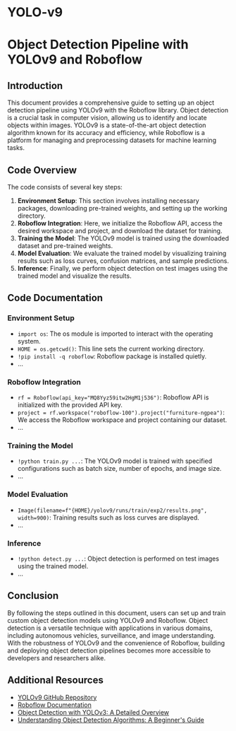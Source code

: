 # YOLO-v9

# Object Detection Pipeline with YOLOv9 and Roboflow

## Introduction
This document provides a comprehensive guide to setting up an object detection pipeline using YOLOv9 with the Roboflow library. Object detection is a crucial task in computer vision, allowing us to identify and locate objects within images. YOLOv9 is a state-of-the-art object detection algorithm known for its accuracy and efficiency, while Roboflow is a platform for managing and preprocessing datasets for machine learning tasks.

## Code Overview
The code consists of several key steps:

1. **Environment Setup**: This section involves installing necessary packages, downloading pre-trained weights, and setting up the working directory.
2. **Roboflow Integration**: Here, we initialize the Roboflow API, access the desired workspace and project, and download the dataset for training.
3. **Training the Model**: The YOLOv9 model is trained using the downloaded dataset and pre-trained weights.
4. **Model Evaluation**: We evaluate the trained model by visualizing training results such as loss curves, confusion matrices, and sample predictions.
5. **Inference**: Finally, we perform object detection on test images using the trained model and visualize the results.

## Code Documentation
### Environment Setup
- `import os`: The os module is imported to interact with the operating system.
- `HOME = os.getcwd()`: This line sets the current working directory.
- `!pip install -q roboflow`: Roboflow package is installed quietly.
- ...

### Roboflow Integration
- `rf = Roboflow(api_key="MQ8Yyz59itw2HgM1j536")`: Roboflow API is initialized with the provided API key.
- `project = rf.workspace("roboflow-100").project("furniture-ngpea")`: We access the Roboflow workspace and project containing our dataset.
- ...

### Training the Model
- `!python train.py ...`: The YOLOv9 model is trained with specified configurations such as batch size, number of epochs, and image size.
- ...

### Model Evaluation
- `Image(filename=f"{HOME}/yolov9/runs/train/exp2/results.png", width=900)`: Training results such as loss curves are displayed.
- ...

### Inference
- `!python detect.py ...`: Object detection is performed on test images using the trained model.
- ...

## Conclusion
By following the steps outlined in this document, users can set up and train custom object detection models using YOLOv9 and Roboflow. Object detection is a versatile technique with applications in various domains, including autonomous vehicles, surveillance, and image understanding. With the robustness of YOLOv9 and the convenience of Roboflow, building and deploying object detection pipelines becomes more accessible to developers and researchers alike.

## Additional Resources
- [YOLOv9 GitHub Repository](https://github.com/WongKinYiu/yolov9)
- [Roboflow Documentation](https://docs.roboflow.com/)
- [Object Detection with YOLOv3: A Detailed Overview](https://blog.roboflow.com/object-detection-with-yolov3/)
- [Understanding Object Detection Algorithms: A Beginner's Guide](https://towardsdatascience.com/understanding-object-detection-algorithms-a-beginners-guide-5fcdb8377789)



